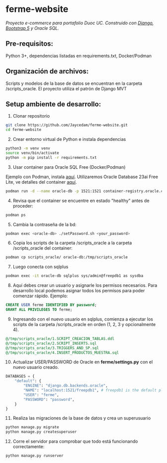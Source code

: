 # ferme-website

_Proyecto e-commerce para portafolio Duoc UC. Construido con [Django](https://www.djangoproject.com/), [Bootstrap 5](https://getbootstrap.com/) y Oracle SQL._

## Pre-requisitos:

Python 3+, dependencias listadas en requirements.txt, Docker/Podman

## Organización de archivos:

Scripts y modelos de la base de datos se encuentran en la carpeta /scripts_oracle.
El proyecto utiliza el patrón de Django MVT

## Setup ambiente de desarrollo:

1. Clonar repositorio

```sh
git clone https://github.com/Jaycedam/ferme-website.git
cd ferme-website
```

2. Crear entorno virtual de Python e instala dependencias

```sh
python3 -m venv venv
source venv/bin/activate
python -m pip install -r requirements.txt
```

3. Usar container para Oracle SQL Free (Docker/Podman)

Ejemplo con Podman, instala [aquí](https://podman.io/getting-started/installation.html).
Utilizaremos Oracle Database 23ai Free Lite, ve detalles del container [aquí](https://container-registry.oracle.com/ords/ocr/ba/database/free).

```sh
podman run -d --name oracle-db -p 1521:1521 container-registry.oracle.com/database/free:23.6.0.0-lite
```

4. Revisa que el container se encuentre en estado "healthy" antes de proceder:

```sh
podman ps
```

5. Cambia la contraseña de la bd:

```sh
podman exec <oracle-db> ./setPassword.sh <your_password>
```

6. Copia los scripts de la carpeta /scripts_oracle a la carpeta /scripts_oracle del container:

```sh
podman cp scripts_oracle/ oracle-db:/tmp/scripts_oracle

```

7. Luego conecta con sqlplus

```sh
podman exec -it oracle-db sqlplus sys/admin@freepdb1 as sysdba
```

8. Aquí debes crear un usuario y asignarle los permisos necesarios. Para desarrollo local podemos asignar todos los permisos para poder comenzar rápido. Ejemplo:

```sql
CREATE USER ferme IDENTIFIED BY password;
GRANT ALL PRIVILEGES TO ferme;
```

9. Ingresando con el nuevo usuario en sqlplus, comienza a ejecutar los scripts de la carpeta /scripts_oracle en orden (1, 2, 3 y opcionalmente 4).

```sql
@/tmp/scripts_oracle/1.SCRIPT_CREACION_TABLAS.ddl
@/tmp/scripts_oracle/2.SCRIPT_INSERTS.sql
@/tmp/scripts_oracle/3.TRIGGERS_AND_SP.sql
@/tmp/scripts_oracle/4.INSERT_PRODUCTOS_MUESTRA.sql
```

10. Actualizar USER/PASSWORD de Oracle en **ferme/settings.py** con el nuevo usuario creado.

```python
DATABASES = {
    "default": {
        "ENGINE": "django.db.backends.oracle",
        "NAME": "localhost:1521/freepdb1", # freepdb1 is the default pluggable db name in the oracle container
        "USER": "ferme",
        "PASSWORD": "password",
    }
}
```

11. Realiza las migraciones de la base de datos y crea un superusuario

```sh
python manage.py migrate
python manage.py createsuperuser
```

12. Corre el servidor para comprobar que todo está funcionando correctamente:

```sh
python manage.py runserver
```
